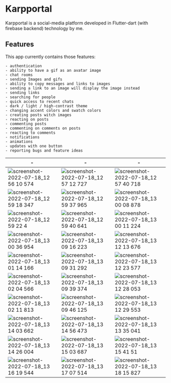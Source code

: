 # Karpportal

Karpportal is a social-media platform developed in Flutter-dart (with firebase backend) technology by me.

## Features
This app currently contains those features:
```
- authentication
- ability to have a gif as an avatar image
- chat rooms
- sending Images and gifs
- ability to copy messages and links to images
- sending a link to an image will display the image instead
- sending links
- searching for people
- quick access to recent chats
- dark / light / high-contrast theme
- changing accent colors and swatch colors
- creating posts witch images
- reacting on posts
- commenting posts
- commenting on comments on posts
- reacting to comments
- notifications
- animations
- updates with one button
- reporting bugs and feature ideas
```

| - | - | - |
| - | - | - |
| ![screenshot-2022-07-18_12 56 10 574](https://user-images.githubusercontent.com/86601983/179498862-32548f7d-2fb7-4f8e-ab4c-24cfa61652fc.png) | ![screenshot-2022-07-18_12 57 12 727](https://user-images.githubusercontent.com/86601983/179499154-27552f06-5aa7-49c5-8a59-81932c4dde56.png) | ![screenshot-2022-07-18_12 57 40 718](https://user-images.githubusercontent.com/86601983/179499540-1334faeb-37ac-4f23-9c75-b35d36753f44.png) |
| ![screenshot-2022-07-18_12 59 18 347](https://user-images.githubusercontent.com/86601983/179498885-d3e27ddf-2e3c-4bed-a516-affefc215f3a.png) | ![screenshot-2022-07-18_12 59 37 965](https://user-images.githubusercontent.com/86601983/179499279-c510e9d8-bd86-4630-abf2-b1202bb547ea.png) | ![screenshot-2022-07-18_13 00 08 878](https://user-images.githubusercontent.com/86601983/179499554-75e75bb4-326d-424d-b64e-d92459f8afbf.png) |
| ![screenshot-2022-07-18_12 59 22 4](https://user-images.githubusercontent.com/86601983/179498898-18e5b57b-45af-4fc1-b5ac-b32455544758.png) | ![screenshot-2022-07-18_12 59 40 641](https://user-images.githubusercontent.com/86601983/179499295-22bf7e29-518e-43ce-b885-3cc29cf86225.png) | ![screenshot-2022-07-18_13 00 11 224](https://user-images.githubusercontent.com/86601983/179499562-55a6b165-d99e-4fc8-a05a-be3e531cc6d6.png) |
| ![screenshot-2022-07-18_13 00 36 954](https://user-images.githubusercontent.com/86601983/179498927-825bb5ee-03dc-4625-ae16-cdec71a8afad.png) | ![screenshot-2022-07-18_13 09 16 223](https://user-images.githubusercontent.com/86601983/179499317-23cf671e-3be6-413f-8c04-9132ec08f366.png) | ![screenshot-2022-07-18_13 12 13 676](https://user-images.githubusercontent.com/86601983/179499579-9712d45d-4c45-458e-b6a2-88fd767dcffb.png) |
| ![screenshot-2022-07-18_13 01 14 166](https://user-images.githubusercontent.com/86601983/179498934-309dfdb1-fccf-45fa-994a-e08d0c520c06.png) | ![screenshot-2022-07-18_13 09 31 292](https://user-images.githubusercontent.com/86601983/179499327-42b7c214-7a68-4bfd-84dc-a74beda7ab5f.png) | ![screenshot-2022-07-18_13 12 23 577](https://user-images.githubusercontent.com/86601983/179499588-888965f6-f98f-4d6d-9676-d902e18d3796.png) |
| ![screenshot-2022-07-18_13 02 04 566](https://user-images.githubusercontent.com/86601983/179498964-a16480e4-02b9-455c-87db-0f5c2095e6d1.png) | ![screenshot-2022-07-18_13 09 39 374](https://user-images.githubusercontent.com/86601983/179499340-0f88044b-5be0-4649-8564-99119de1488a.png) | ![screenshot-2022-07-18_13 12 28 053](https://user-images.githubusercontent.com/86601983/179499592-cb9960d7-8c35-451b-bb30-2bb0ce10c854.png) |
| ![screenshot-2022-07-18_13 02 11 813](https://user-images.githubusercontent.com/86601983/179498992-afcddf5e-93bb-477c-a90e-9c1329b85a62.png) | ![screenshot-2022-07-18_13 09 46 125](https://user-images.githubusercontent.com/86601983/179499348-9c7f75c2-b022-4513-ac48-205fe7382dd2.png) | ![screenshot-2022-07-18_13 12 29 553](https://user-images.githubusercontent.com/86601983/179499603-6b38700e-32c0-4ae4-908f-50253b6ac322.png) |
| ![screenshot-2022-07-18_13 14 03 662](https://user-images.githubusercontent.com/86601983/179499766-74dca176-c8c5-43c4-ac3d-3b1a27cc28f5.png) | ![screenshot-2022-07-18_13 14 56 473](https://user-images.githubusercontent.com/86601983/179499897-ecf9c9fd-8e5a-4a0a-ade4-d42c067058fa.png) | ![screenshot-2022-07-18_13 13 35 041](https://user-images.githubusercontent.com/86601983/179499683-026c0401-9514-4d39-97f3-74beb9699b49.png) |
| ![screenshot-2022-07-18_13 14 26 004](https://user-images.githubusercontent.com/86601983/179499799-3155a6cd-337b-4685-83f0-f7188616b3e0.png) | ![screenshot-2022-07-18_13 15 03 687](https://user-images.githubusercontent.com/86601983/179499909-56f6e020-db57-4f77-bb82-e03b33e7ad69.png) | ![screenshot-2022-07-18_13 15 41 51](https://user-images.githubusercontent.com/86601983/179499977-77d8ac08-1ee1-4057-a1e5-e8168a4e3b87.png) |
| ![screenshot-2022-07-18_13 16 19 544](https://user-images.githubusercontent.com/86601983/179500115-b5919657-f178-4042-adfa-8742c6a6ecf3.png) | ![screenshot-2022-07-18_13 17 07 514](https://user-images.githubusercontent.com/86601983/179500207-a0eacfce-9822-4e4b-a12f-29b86f9032a8.png) | ![screenshot-2022-07-18_13 18 15 827](https://user-images.githubusercontent.com/86601983/179500358-f14acd70-074e-45ae-8b7a-ab3505eb60c5.png) |
